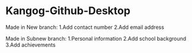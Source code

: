 # Kangog-Github-Desktop

Made in New branch:
1.Add contact number
2.Add email address

Made in Subnew branch:
1.Personal information
2.Add school background
3.Add achievements
